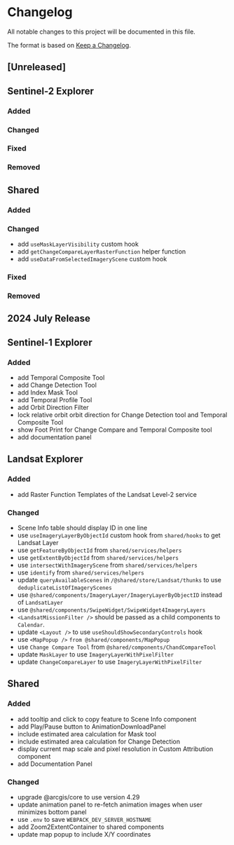 # Changelog

All notable changes to this project will be documented in this file.

The format is based on [Keep a Changelog](https://keepachangelog.com/en/1.1.0/).

## [Unreleased]

## Sentinel-2 Explorer

### Added

### Changed

### Fixed

### Removed


## Shared

### Added

### Changed
- add `useMaskLayerVisibility` custom hook
- add `getChangeCompareLayerRasterFunction` helper function
- add `useDataFromSelectedImageryScene` custom hook

### Fixed

### Removed

## 2024 July Release

## Sentinel-1 Explorer

### Added
- add Temporal Composite Tool 
- add Change Detection Tool
- add Index Mask Tool 
- add Temporal Profile Tool
- add Orbit Direction Filter
- lock relative orbit orbit direction for Change Detection tool and Temporal Composite Tool 
- show Foot Print for Change Compare and Temporal Composite tool
- add documentation panel

## Landsat Explorer

### Added
- add Raster Function Templates of the Landsat Level-2 service

### Changed
- Scene Info table should display ID in one line
- use `useImageryLayerByObjectId` custom hook from `shared/hooks` to get Landsat Layer
- use `getFeatureByObjectId` from `shared/services/helpers`
- use `getExtentByObjectId` from `shared/services/helpers`
- use `intersectWithImageryScene` from `shared/services/helpers`
- use `identify` from `shared/services/helpers`
- update `queryAvailableScenes` in `/@shared/store/Landsat/thunks` to use `deduplicateListOfImageryScenes`
- use `@shared/components/ImageryLayer/ImageryLayerByObjectID` instead of `LandsatLayer`
- use `@shared/components/SwipeWidget/SwipeWidget4ImageryLayers`
- `<LandsatMissionFilter />` should be passed as a child components to `Calendar`.
- update `<Layout />` to use `useShouldShowSecondaryControls` hook
- use `<MapPopup />` `from @shared/components/MapPopup`
- use `Change Compare Tool` from `@shared/components/ChandCompareTool`
- update `MaskLayer` to use `ImageryLayerWithPixelFilter`
- update `ChangeCompareLayer` to use `ImageryLayerWithPixelFilter`

## Shared

### Added
- add tooltip and click to copy feature to Scene Info component
- add Play/Pause button to AnimationDownloadPanel
- include estimated area calculation for Mask tool
- include estimated area calculation for Change Detection
- display current map scale and pixel resolution in Custom Attribution component
- add Documentation Panel

### Changed
- upgrade @arcgis/core to use version 4.29
- update animation panel to re-fetch animation images when user minimizes bottom panel
- use `.env` to save `WEBPACK_DEV_SERVER_HOSTNAME`
- add Zoom2ExtentContainer to shared components
- update map popup to include X/Y coordinates
